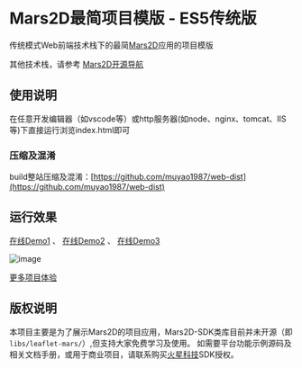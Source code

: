 # Mars2D最简项目模版 - ES5传统版
 传统模式Web前端技术栈下的最简[Mars2D](http://leaflet.marsgis.cn)应用的项目模版

 其他技术栈，请参考 [Mars2D开源导航](https://github.com/marsgis/MarsGIS-for-Leaflet)
 
 

## 使用说明
 在任意开发编辑器（如vscode等）或http服务器(如node、nginx、tomcat、IIS等)下直接运行浏览index.html即可

### 压缩及混淆
 build整站压缩及混淆：[https://github.com/muyao1987/web-dist](https://github.com/muyao1987/web-dist)


## 运行效果
 [在线Demo1](http://leaflet.marsgis.cn/project/simple-es5/index.html) 、
 [在线Demo2](http://leaflet.marsgis.cn/project/simple-es5/index.html?config=config/gcj.json)  、
 [在线Demo3](http://leaflet.marsgis.cn/project/simple-es5/index.html?config=config/baidu.json) 

 ![image](http://leaflet.marsgis.cn/project/img/simple-es5.jpg)
 
 [更多项目体验](http://leaflet.marsgis.cn/project.html)

 
## 版权说明
  本项目主要是为了展示Mars2D的项目应用，Mars2D-SDK类库目前并未开源（即`libs/leaflet-mars/`）,但支持大家免费学习及使用。
  如需要平台功能示例源码及相关文档手册，或用于商业项目，请联系购买[火星科技](http://leaflet.marsgis.cn)SDK授权。